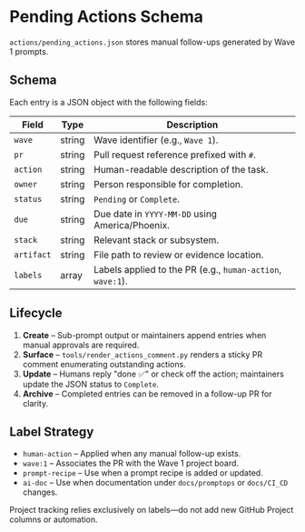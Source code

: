 # Pending Actions Schema

`actions/pending_actions.json` stores manual follow-ups generated by Wave 1 prompts.

## Schema
Each entry is a JSON object with the following fields:

| Field   | Type   | Description |
|---------|--------|-------------|
| `wave`  | string | Wave identifier (e.g., `Wave 1`). |
| `pr`    | string | Pull request reference prefixed with `#`. |
| `action`| string | Human-readable description of the task. |
| `owner` | string | Person responsible for completion. |
| `status`| string | `Pending` or `Complete`. |
| `due`   | string | Due date in `YYYY-MM-DD` using America/Phoenix. |
| `stack` | string | Relevant stack or subsystem. |
| `artifact` | string | File path to review or evidence location. |
| `labels` | array  | Labels applied to the PR (e.g., `human-action`, `wave:1`). |

## Lifecycle
1. **Create** – Sub-prompt output or maintainers append entries when manual approvals are required.
2. **Surface** – `tools/render_actions_comment.py` renders a sticky PR comment enumerating outstanding actions.
3. **Update** – Humans reply "done ✅" or check off the action; maintainers update the JSON status to `Complete`.
4. **Archive** – Completed entries can be removed in a follow-up PR for clarity.

## Label Strategy
- `human-action` – Applied when any manual follow-up exists.
- `wave:1` – Associates the PR with the Wave 1 project board.
- `prompt-recipe` – Use when a prompt recipe is added or updated.
- `ai-doc` – Use when documentation under `docs/promptops` or `docs/CI_CD` changes.

Project tracking relies exclusively on labels—do not add new GitHub Project columns or automation.
